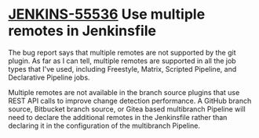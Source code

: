# [JENKINS-55536](https://issues.jenkins.io/browse/JENKINS-55536) Use multiple remotes in Jenkinsfile

The bug report says that multiple remotes are not supported by the git
plugin.  As far as I can tell, multiple remotes are supported in all the
job types that I've used, including Freestyle, Matrix, Scripted Pipeline,
and Declarative Pipeline jobs.

Multiple remotes are not available in the branch source plugins that use
REST API calls to improve change detection performance.  A GitHub branch
source, Bitbucket branch source, or Gitea based multibranch Pipeline
will need to declare the additional remotes in the Jenkinsfile rather
than declaring it in the configuration of the multibranch Pipeline.
